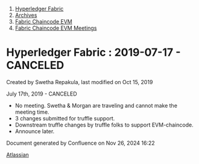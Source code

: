 1. [Hyperledger Fabric](index.html)
2. [Archives](Archives_22840389.html)
3. [Fabric Chaincode EVM](Fabric-Chaincode-EVM_22839612.html)
4. [Fabric Chaincode EVM Meetings](Fabric-Chaincode-EVM-Meetings_22839741.html)

# Hyperledger Fabric : 2019-07-17 - CANCELED

Created by Swetha Repakula, last modified on Oct 15, 2019

July 17th, 2019 - CANCELED

- No meeting. Swetha &amp; Morgan are traveling and cannot make the meeting time.
- 3 changes submitted for truffle support.
- Downstream truffle changes by truffle folks to support EVM-chaincode.
- Announce later.

Document generated by Confluence on Nov 26, 2024 16:22

[Atlassian](http://www.atlassian.com/)
